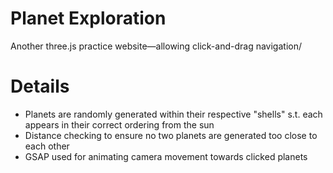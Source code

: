 # Planet Exploration
Another three.js practice website—allowing click-and-drag navigation/
# Details
* Planets are randomly generated within their respective "shells" s.t. each appears in their correct ordering from the sun
* Distance checking to ensure no two planets are generated too close to each other
* GSAP used for animating camera movement towards clicked planets
